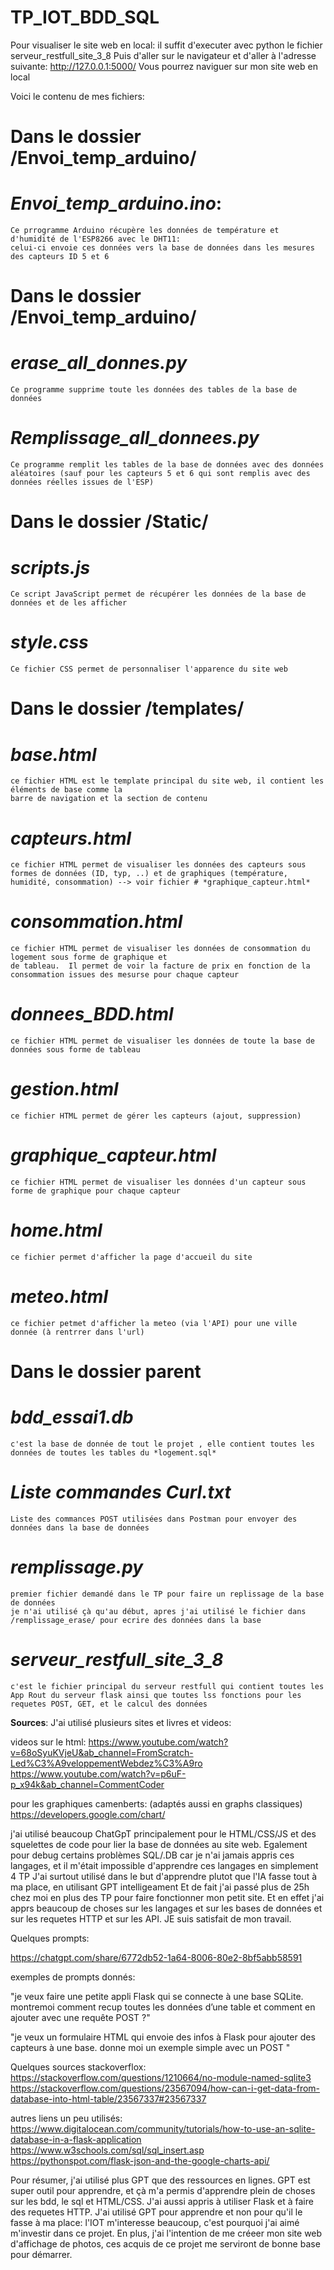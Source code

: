 # TP_IOT_BDD_SQL


Pour visualiser le site web en local:
il suffit d'executer avec python le fichier serveur_restfull_site_3_8
Puis d'aller sur le navigateur et d'aller à l'adresse suivante: http://127.0.0.1:5000/
Vous pourrez naviguer sur mon site web en local


Voici le contenu de mes fichiers:


# Dans le dossier /Envoi_temp_arduino/
# *Envoi_temp_arduino.ino*:

    Ce prrogramme Arduino récupère les données de température et d'humidité de l'ESP8266 avec le DHT11:
    celui-ci envoie ces données vers la base de données dans les mesures des capteurs ID 5 et 6



# Dans le dossier /Envoi_temp_arduino/
# *erase_all_donnes.py*
    Ce programme supprime toute les données des tables de la base de données

# *Remplissage_all_donnees.py*
    Ce programme remplit les tables de la base de données avec des données aléatoires (sauf pour les capteurs 5 et 6 qui sont remplis avec des données réelles issues de l'ESP)





# Dans le dossier /Static/
# *scripts.js*
    Ce script JavaScript permet de récupérer les données de la base de données et de les afficher

# *style.css*
    Ce fichier CSS permet de personnaliser l'apparence du site web 



# Dans le dossier /templates/
# *base.html*
    ce fichier HTML est le template principal du site web, il contient les éléments de base comme la
    barre de navigation et la section de contenu


# *capteurs.html*
    ce fichier HTML permet de visualiser les données des capteurs sous formes de données (ID, typ, ..) et de graphiques (température, humidité, consommation) --> voir fichier # *graphique_capteur.html*

# *consommation.html*
    ce fichier HTML permet de visualiser les données de consommation du logement sous forme de graphique et
    de tableau.  Il permet de voir la facture de prix en fonction de la consommation issues des mesurse pour chaque capteur

# *donnees_BDD.html*
    ce fichier HTML permet de visualiser les données de toute la base de données sous forme de tableau 

# *gestion.html*
    ce fichier HTML permet de gérer les capteurs (ajout, suppression)

# *graphique_capteur.html*
    ce fichier HTML permet de visualiser les données d'un capteur sous forme de graphique pour chaque capteur

# *home.html*
    ce fichier permet d'afficher la page d'accueil du site

# *meteo.html*
    ce fichier petmet d'afficher la meteo (via l'API) pour une ville donnée (à rentrrer dans l'url)






# Dans le dossier parent
# *bdd_essai1.db*
    c'est la base de donnée de tout le projet , elle contient toutes les données de toutes les tables du *logement.sql*

# *Liste commandes Curl.txt*
    Liste des commances POST utilisées dans Postman pour envoyer des données dans la base de données

# *remplissage.py*
    premier fichier demandé dans le TP pour faire un replissage de la base de données
    je n'ai utilisé çà qu'au début, apres j'ai utilisé le fichier dans /remplissage_erase/ pour ecrire des données dans la base

# *serveur_restfull_site_3_8*
    c'est le fichier principal du serveur restfull qui contient toutes les App Rout du serveur flask ainsi que toutes lss fonctions pour les requetes POST, GET, et le calcul des données










**Sources**:
J'ai utilisé plusieurs sites et livres et videos:

videos sur le html:
https://www.youtube.com/watch?v=68oSyuKVjeU&ab_channel=FromScratch-Led%C3%A9veloppementWebdez%C3%A9ro
https://www.youtube.com/watch?v=p6uF-p_x94k&ab_channel=CommentCoder

pour les graphiques camenberts: (adaptés aussi en graphs classiques) 
https://developers.google.com/chart/

j'ai utilisé beaucoup ChatGpT principalement pour le HTML/CSS/JS et des squelettes  de code pour lier la base de données au site web. Egalement pour debug certains problèmes SQL/.DB
car je n'ai jamais appris ces langages, et il m'était impossible d'apprendre ces langages en simplement 4 TP
J'ai surtout utilisé dans le but d'apprendre plutot que l'IA fasse tout à ma place, en utilisant GPT intelligeament
Et de fait j'ai passé plus de 25h chez moi en plus des TP pour faire fonctionner mon petit site.
Et en effet j'ai apprs beaucoup de choses sur les langages et sur les bases de données et sur les requetes HTTP et sur les API.
JE suis satisfait de mon travail.


Quelques prompts:

https://chatgpt.com/share/6772db52-1a64-8006-80e2-8bf5abb58591

exemples de prompts donnés:


"je veux faire une petite appli Flask qui se connecte à une base SQLite. montremoi comment recup toutes les données d’une table et comment en ajouter avec une requête POST ?"

"je veux un formulaire HTML qui envoie des infos à Flask pour ajouter des capteurs à une base. donne moi un exemple simple avec un POST "


Quelques sources stackoverflox:
https://stackoverflow.com/questions/1210664/no-module-named-sqlite3
https://stackoverflow.com/questions/23567094/how-can-i-get-data-from-database-into-html-table/23567337#23567337


autres liens un peu utilisés:
https://www.digitalocean.com/community/tutorials/how-to-use-an-sqlite-database-in-a-flask-application
https://www.w3schools.com/sql/sql_insert.asp
https://pythonspot.com/flask-json-and-the-google-charts-api/



Pour résumer, j'ai utilisé plus GPT que des ressources en lignes. GPT est super outil pour apprendre, et çà m'a permis d'apprendre plein de choses sur les bdd, le sql et HTML/CSS. J'ai aussi appris à utiliser Flask et à faire des requetes HTTP. J'ai utilisé GPT pour apprendre et non pour qu'il le fasse à ma place: l'IOT m'interesse beaucoup, c'est pourquoi j'ai aimé m'investir dans ce projet. En plus, j'ai l'intention de me créeer mon site web d'affichage de photos, ces acquis de ce projet me serviront de bonne base pour démarrer.

